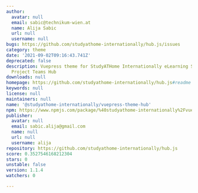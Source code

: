 ```yaml
---
author:
  avatar: null
  email: sabic@technikum-wien.at
  name: Alija Sabic
  url: null
  username: null
bugs: https://github.com/studyathome-internationally/hub.js/issues
category: theme
date: '2021-09-02T09:16:43.741Z'
deprecated: false
description: Vuepress theme for StudyATHome Internationally eLearning Sharing & Virtual
  Project Teams Hub
downloads: null
homepage: https://github.com/studyathome-internationally/hub.js#readme
keywords: null
license: null
maintainers: null
name: '@studyathome-internationally/vuepress-theme-hub'
npm: https://www.npmjs.com/package/%40studyathome-internationally%2Fvuepress-theme-hub
publisher:
  avatar: null
  email: sabic.alija@gmail.com
  name: null
  url: null
  username: alija
repository: https://github.com/studyathome-internationally/hub.js
score: 0.3527546168212304
stars: 0
unstable: false
version: 1.1.4
watchers: 0

---
```



